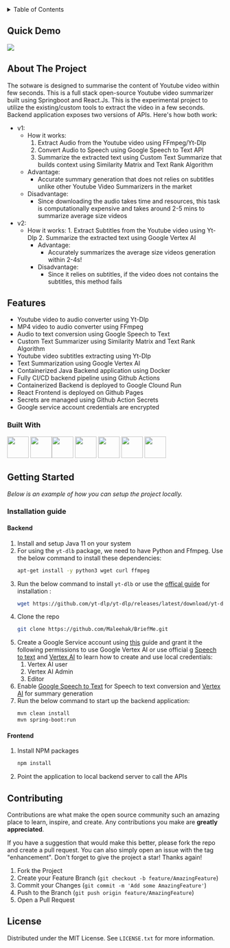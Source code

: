 <details>
  <summary>Table of Contents</summary>
  <ol>
    <li><a href="#quick-demo">Quick Demo</a></li>
    <li><a href="#about-the-project">About The Project</a></li>
    <li><a href="#features">Features</a></li>
    <li><a href="built-with">Built With</a></li>
    <li>
      <a href="#getting-started">Getting Started</a>
      <ul>
        <li>
          <a href="#installation-guide">Installation guide</a>
          <ul><li><a href="#backend">Backend</a></li></ul>
          <ul><li><a href="#frontend">Frontend</a></li></ul>
        </li>
      </ul>
    </li> 
    <li><a href="#contributing">Contributing</a></li>
    <li><a href="#license">License</a></li>
  </ol>
</details>

## Quick Demo
<img src="https://github.com/Maleehak/BriefMe/blob/main/frontend/briefme/public/Screen%20Recording%202024-04-19%20at%208.07.21%20PM%20(1).gif">

<!-- ABOUT THE PROJECT -->
## About The Project
The sotware is designed to summarise the content of Youtube video within few seconds. This is a full stack open-source Youtube video summarizer built using Springboot and React.Js. 
This is the experimental project to utilize the existing/custom tools to extract the video in a few seconds. Backend application exposes two versions of APIs. Here's how both work:
* v1: 
    * How it works:
        1. Extract Audio from the Youtube video using FFmpeg/Yt-Dlp
        2. Convert Audio to Speech using Google Speech to Text API
        3. Summarize the extracted text using Custom Text Summarize that builds context using Similarity Matrix and Text Rank Algorithm
    * Advantage:
        - Accurate summary generation that does not relies on subtitles unlike other Youtube Video Summarizers in the market
    * Disadvantage:
        - Since downloading the audio takes time and resources, this task is computationally expensive and takes around 2-5 mins to summarize average size videos
* v2:
  * How it works:
        1. Extract Subtitles from the Youtube video using Yt-Dlp
        2. Summarize the extracted text using Google Vertex AI
    * Advantage:
        - Accurately summarizes the average size videos generation within 2-4s!
    * Disadvantage:
        - Since it relies on subtitles, if the video does not contains the subtitles, this method fails

## Features
* Youtube video to audio converter using Yt-Dlp
* MP4 video to audio converter using FFmpeg
* Audio to text conversion using Google Speech to Text
* Custom Text Summarizer using Similarity Matrix and Text Rank Algorithm
* Youtube video subtitles extracting using Yt-Dlp
* Text Summarization using Google Vertex AI
* Containerized Java Backend application using Docker
* Fully CI/CD backend pipeline using Github Actions
* Containerized Backend is deployed to Google Clound Run
* React Frontend is deployed on Github Pages
* Secrets are managed using Github Action Secrets
* Google service account credentials are encrypted 


### Built With
<img height="50" src="https://user-images.githubusercontent.com/25181517/117201156-9a724800-adec-11eb-9a9d-3cd0f67da4bc.png">  <img height="50" src="https://user-images.githubusercontent.com/25181517/183891303-41f257f8-6b3d-487c-aa56-c497b880d0fb.png"><img height="50" src="https://user-images.githubusercontent.com/25181517/117207242-07d5a700-adf4-11eb-975e-be04e62b984b.png"> <img height="50" src="https://user-images.githubusercontent.com/25181517/183897015-94a058a6-b86e-4e42-a37f-bf92061753e5.png"> <img height="50" src="https://user-images.githubusercontent.com/25181517/183911547-990692bc-8411-4878-99a0-43506cdb69cf.png"> <img height="50" src="https://user-images.githubusercontent.com/25181517/117207330-263ba280-adf4-11eb-9b97-0ac5b40bc3be.png"> <img height="50" src="https://user-images.githubusercontent.com/25181517/183868728-b2e11072-00a5-47e2-8a4e-4ebbb2b8c554.png"> 


<!-- GETTING STARTED -->
## Getting Started
_Below is an example of how you can setup the project locally._

### Installation guide

#### Backend
1. Install and setup Java 11 on your system
2. For using the `yt-dlb` package, we need to have Python and Ffmpeg. Use the below command to install these dependencies:
   ```sh
   apt-get install -y python3 wget curl ffmpeg
   ```
4. Run the below command to install `yt-dlb` or use the [offical guide](https://github.com/yt-dlp/yt-dlp?tab=readme-ov-file#installation) for installation :
   ```sh
   wget https://github.com/yt-dlp/yt-dlp/releases/latest/download/yt-dlp -O /usr/local/bin/yt-dlp
   ```
5. Clone the repo
   ```sh
   git clone https://github.com/Maleehak/BriefMe.git
   ```
6. Create a Google Service account using [this](https://cloud.google.com/iam/docs/service-accounts-create) guide and grant it the following permissions to use Google Vertex AI or use official g [Speech to text](https://cloud.google.com/speech-to-text/docs/transcribe-client-libraries#client-libraries-usage-java) and [Vertex AI](https://cloud.google.com/vertex-ai/docs/start/cloud-environment) to learn how to create and use local credentials:
   1. Vertex AI user
   2. Vertex AI Admin
   3. Editor
8. Enable [Google Speech to Text](https://cloud.google.com/speech-to-text?hl=en) for Speech to text conversion and [Vertex AI](https://cloud.google.com/vertex-ai/docs) for summary generation
9. Run the below command to start up the backend application:
   ```sh
   mvn clean install
   mvn spring-boot:run
   ```
   
#### Frontend
1. Install NPM packages
   ```sh
   npm install
   ```
 2. Point the application to local backend server to call the APIs  

<!-- CONTRIBUTING -->
## Contributing

Contributions are what make the open source community such an amazing place to learn, inspire, and create. Any contributions you make are **greatly appreciated**.

If you have a suggestion that would make this better, please fork the repo and create a pull request. You can also simply open an issue with the tag "enhancement".
Don't forget to give the project a star! Thanks again!

1. Fork the Project
2. Create your Feature Branch (`git checkout -b feature/AmazingFeature`)
3. Commit your Changes (`git commit -m 'Add some AmazingFeature'`)
4. Push to the Branch (`git push origin feature/AmazingFeature`)
5. Open a Pull Request


<!-- LICENSE -->
## License

Distributed under the MIT License. See `LICENSE.txt` for more information.

